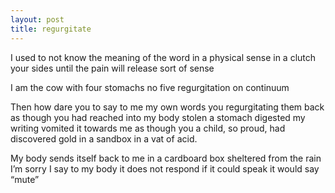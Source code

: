 ```yaml
---
layout: post
title: regurgitate
---
```


I used to not know the meaning
of the word in a physical sense
in a clutch your sides
until the pain will release
sort of sense

I am the cow 
with four stomachs
no five
regurgitation on continuum

Then how dare you to say to me
my own words
you regurgitating them back
as though you had reached into my body
stolen a stomach
digested my writing
vomited it towards me
as though you
a child, so proud,
had discovered gold
in a sandbox
in a vat of acid.


My body sends itself back to me in a cardboard box
sheltered from the rain
I’m sorry
I say to my body
it does not respond
if it could speak
it would say
“mute”

